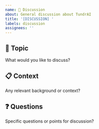 ```yaml
---
name: 💬 Discussion
about: General discussion about TundrAI
title: '[DISCUSSION] '
labels: discussion
assignees: ''
---
```


## 💬 Topic
What would you like to discuss?

## 📋 Context
Any relevant background or context?

## ❓ Questions
Specific questions or points for discussion?
